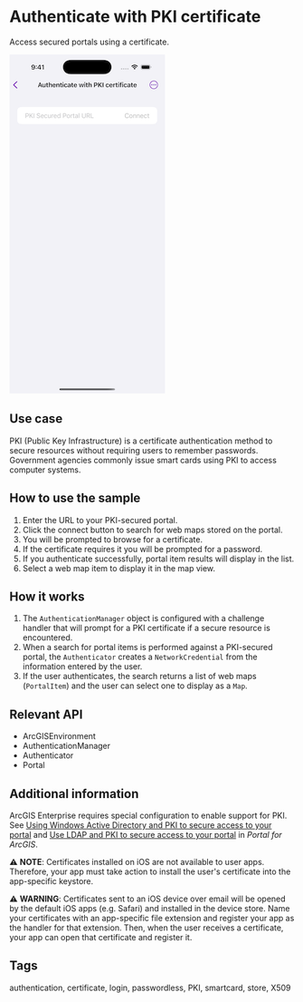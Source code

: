 # Authenticate with PKI certificate

Access secured portals using a certificate.

![Image of Authenticate with PKI certificate sample](authenticate-with-pki-certificate-1.png)

## Use case

PKI (Public Key Infrastructure) is a certificate authentication method to secure resources without requiring users to remember passwords. Government agencies commonly issue smart cards using PKI to access computer systems.

## How to use the sample

1. Enter the URL to your PKI-secured portal.
2. Click the connect button to search for web maps stored on the portal.
3. You will be prompted to browse for a certificate.
4. If the certificate requires it you will be prompted for a password.
5. If you authenticate successfully, portal item results will display in the list.
6. Select a web map item to display it in the map view.

## How it works

1. The `AuthenticationManager` object is configured with a challenge handler that will prompt for a PKI certificate if a secure resource is encountered.
2. When a search for portal items is performed against a PKI-secured portal, the `Authenticator` creates a `NetworkCredential` from the information entered by the user.
3. If the user authenticates, the search returns a list of web maps (`PortalItem`) and the user can select one to display as a `Map`.

## Relevant API

* ArcGISEnvironment
* AuthenticationManager
* Authenticator
* Portal

## Additional information

ArcGIS Enterprise requires special configuration to enable support for PKI. See [Using Windows Active Directory and PKI to secure access to your portal](https://enterprise.arcgis.com/en/portal/latest/administer/windows/using-windows-active-directory-and-pki-to-secure-access-to-your-portal.htm) and [Use LDAP and PKI to secure access to your portal](https://enterprise.arcgis.com/en/portal/latest/administer/windows/use-ldap-and-pki-to-secure-access-to-your-portal.htm) in *Portal for ArcGIS*.

⚠ **NOTE**: Certificates installed on iOS are not available to user apps. Therefore, your app must take action to install the user's certificate into the app-specific keystore.

⚠ **WARNING**: Certificates sent to an iOS device over email will be opened by the default iOS apps (e.g. Safari) and installed in the device store. Name your certificates with an app-specific file extension and register your app as the handler for that extension. Then, when the user receives a certificate, your app can open that certificate and register it.

## Tags

authentication, certificate, login, passwordless, PKI, smartcard, store, X509
